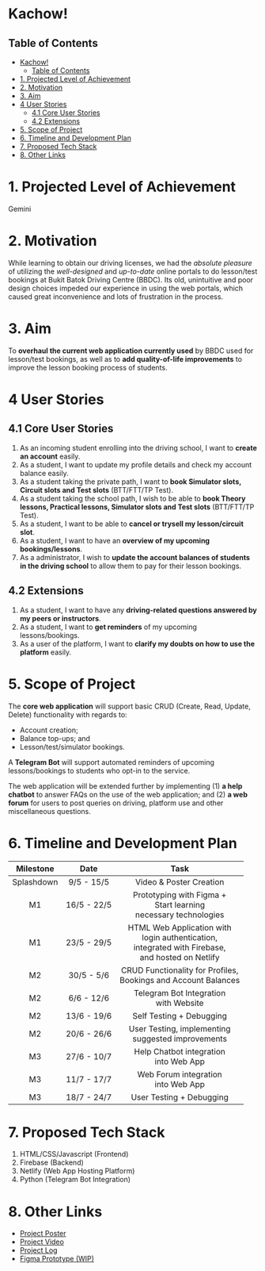 # Kachow!

## Table of Contents
- [Kachow!](#kachow)
  - [Table of Contents](#table-of-contents)
- [1. Projected Level of Achievement](#1-projected-level-of-achievement)
- [2. Motivation](#2-motivation)
- [3. Aim](#3-aim)
- [4 User Stories](#4-user-stories)
  - [4.1 Core User Stories](#41-core-user-stories)
  - [4.2 Extensions](#42-extensions)
- [5. Scope of Project](#5-scope-of-project)
- [6. Timeline and Development Plan](#6-timeline-and-development-plan)
- [7. Proposed Tech Stack](#7-proposed-tech-stack)
- [8. Other Links](#8-other-links)

# 1. Projected Level of Achievement
Gemini

# 2. Motivation
While learning to obtain our driving licenses, we had the *absolute pleasure* of utilizing the *well-designed* and *up-to-date* online portals to do lesson/test bookings at Bukit Batok Driving Centre (BBDC). Its old, unintuitive and poor design choices impeded our experience in using the web portals, which caused great inconvenience and lots of frustration in the process.

# 3. Aim
To **overhaul the current web application currently used** by BBDC used for lesson/test bookings, as well as to **add quality-of-life improvements** to improve the lesson booking process of students.

# 4 User Stories

## 4.1 Core User Stories
1. As an incoming student enrolling into the driving school, I want to **create an account** easily.
2. As a student, I want to update my profile details and check my account balance easily.
3. As a student taking the private path, I want to **book Simulator slots, Circuit slots and Test slots** (BTT/FTT/TP Test).
4. As a student taking the school path, I wish to be able to **book Theory lessons, Practical lessons, Simulator slots and Test slots** (BTT/FTT/TP Test).
5. As a student, I want to be able to **cancel or trysell my lesson/circuit slot**.
6. As a student, I want to have an **overview of my upcoming bookings/lessons**.
7. As a administrator, I wish to **update the account balances of students in the driving school** to allow them to pay for their lesson bookings.

## 4.2 Extensions
1. As a student, I want to have any **driving-related questions answered by my peers or instructors**. 
2. As a student, I want to **get reminders** of my upcoming lessons/bookings.
3. As a user of the platform, I want to **clarify my doubts on how to use the platform** easily.

# 5. Scope of Project
The **core web application** will support basic CRUD (Create, Read, Update, Delete) functionality with regards to:
 - Account creation;
 - Balance top-ups; and
 - Lesson/test/simulator bookings.

 A **Telegram Bot** will support automated reminders of upcoming lessons/bookings to students who opt-in to the service.

 The web application will be extended further by implementing (1) **a  help chatbot** to answer FAQs on the use of the web application; and (2) **a web forum** for users to post queries on driving, platform use and other miscellaneous questions.

# 6. Timeline and Development Plan
| Milestone  |    Date     |                                                    Task                                                     |
| :--------: | :---------: | :---------------------------------------------------------------------------------------------------------: |
| Splashdown | 9/5 - 15/5  |                                           Video & Poster Creation                                           |
|     M1     | 16/5 - 22/5 |                    Prototyping with Figma + <br>Start learning<br>necessary technologies                    |
|     M1     | 23/5 - 29/5 | HTML Web Application with <br>login authentication, <br>integrated with Firebase, <br>and hosted on Netlify |
|     M2     | 30/5 - 5/6  |                     CRUD Functionality for Profiles, <br>Bookings and Account Balances                      |
|     M2     | 6/6 - 12/6  |                                  Telegram Bot Integration <br>with Website                                  |
|     M2     | 13/6 - 19/6 |                                          Self Testing + Debugging                                           |
|     M2     | 20/6 - 26/6 |                            User Testing, implementing <br>suggested improvements                            |
|     M3     | 27/6 - 10/7 |                                  Help Chatbot integration <br>into Web App                                  |
|     M3     | 11/7 - 17/7 |                                   Web Forum integration <br>into Web App                                    |
|     M3     | 18/7 - 24/7 |                                          User Testing + Debugging                                           |

# 7. Proposed Tech Stack
1. HTML/CSS/Javascript (Frontend)
2. Firebase (Backend)
3. Netlify (Web App Hosting Platform)
4. Python (Telegram Bot Integration)

# 8. Other Links
- [Project Poster](https://drive.google.com/file/d/1XjNX19q6VD3UyhUgE7Wgi3L301ELKpub/view?usp=sharing)
- [Project Video](https://drive.google.com/file/d/1pg-N62fxiEzsbaExhlBiufve4H0gviJB/view?usp=sharing)
- [Project Log](https://docs.google.com/spreadsheets/d/1qyYAI4xEDxlCCG3IyzlDAnqgQwfhd_8biwHQM1JzAqI/edit?usp=sharing)
- [Figma Prototype (WIP)](https://www.figma.com/proto/2vEriPljl65Etd0ZpulQhw/Kachow!?node-id=221%3A1919&scaling=scale-down&page-id=221%3A1890&starting-point-node-id=221%3A1919&show-proto-sidebar=1)